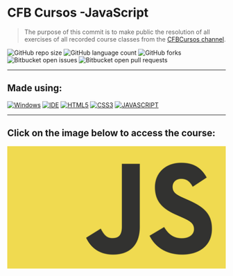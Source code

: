 # CFB Cursos -JavaScript

> The purpose of this commit is to make public the resolution of all exercises of all recorded course classes from the <a href="https://www.youtube.com/c/cfbcursos">CFBCursos channel</a>.

![GitHub repo size](https://img.shields.io/github/repo-size/KauaMB2/JavaScript-CFBCursos?style=for-the-badge)
![GitHub language count](https://img.shields.io/github/languages/count/KauaMB2/JavaScript-CFBCursos?style=for-the-badge)
![GitHub forks](https://img.shields.io/github/forks/KauaMB2/JavaScript-CFBCursos?style=for-the-badge)
![Bitbucket open issues](https://img.shields.io/bitbucket/issues/KauaMB2/JavaScript-CFBCursos?style=for-the-badge)
![Bitbucket open pull requests](https://img.shields.io/bitbucket/pr-raw/KauaMB2/JavaScript-CFBCursos?style=for-the-badge)

<hr>

## Made using:
[![Windows](https://img.shields.io/badge/Windows-0078D6?style=for-the-badge&logo=windows&logoColor=white)](https://www.microsoft.com/pt-br/windows/get-windows-10)
[![IDE](https://img.shields.io/badge/Visual_studio_code-0078D4?style=for-the-badge&logo=visual%20studio%20code&logoColor=white)](https://code.visualstudio.com/)
[![HTML5](https://img.shields.io/badge/HTML5-E34F26?style=for-the-badge&logo=html5&logoColor=white)](https://developer.mozilla.org/pt-BR/docs/Web/HTML)
[![CSS3](https://img.shields.io/badge/CSS3-1572B6?style=for-the-badge&logo=css3&logoColor=white)](https://developer.mozilla.org/pt-BR/docs/Web/CSS)
[![JAVASCRIPT](https://img.shields.io/badge/JavaScript-F7DF1E?style=for-the-badge&logo=javascript&logoColor=black)](https://developer.mozilla.org/pt-BR/docs/Web/JavaScript)

<hr>

## Click on the image below to access the course:
<a href="https://www.youtube.com/watch?v=lcKo-ycLDNw&list=PLx4x_zx8csUj3IbPQ4_X5jis_SkCol3eC"><img src="img\logo.png" class="img"></a>

